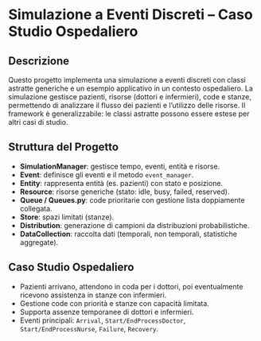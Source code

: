 # Simulazione a Eventi Discreti – Caso Studio Ospedaliero

## Descrizione
Questo progetto implementa una simulazione a eventi discreti con classi astratte generiche e un esempio applicativo in un contesto ospedaliero. 
La simulazione gestisce pazienti, risorse (dottori e infermieri), code e stanze, permettendo di analizzare il flusso dei pazienti e l’utilizzo delle risorse.
Il framework è generalizzabile: le classi astratte possono essere estese per altri casi di studio.

## Struttura del Progetto
- **SimulationManager**: gestisce tempo, eventi, entità e risorse.  
- **Event**: definisce gli eventi e il metodo `event_manager`.  
- **Entity**: rappresenta entità (es. pazienti) con stato e posizione.  
- **Resource**: risorse generiche (stato: idle, busy, failed, reserved).  
- **Queue / Queues.py**: code prioritarie con gestione lista doppiamente collegata.  
- **Store**: spazi limitati (stanze).  
- **Distribution**: generazione di campioni da distribuzioni probabilistiche.  
- **DataCollection**: raccolta dati (temporali, non temporali, statistiche aggregate).

## Caso Studio Ospedaliero
- Pazienti arrivano, attendono in coda per i dottori, poi eventualmente ricevono assistenza in stanze con infermieri.  
- Gestione code con priorità e stanze con capacità limitata.  
- Supporta assenze temporanee di dottori e infermieri.  
- Eventi principali: `Arrival`, `Start/EndProcessDoctor`, `Start/EndProcessNurse`, `Failure`, `Recovery`.

